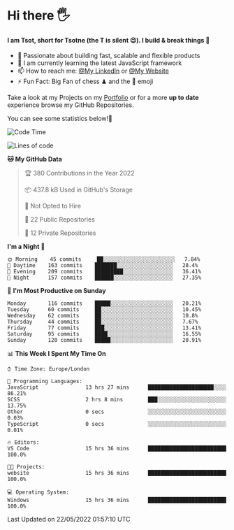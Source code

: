 # Hi there :raised_hand_with_fingers_splayed:
#### I am Tsot, short for Tsotne (the T is silent :wink:). I build & break things :space_invader:
- :telescope: Passionate about building fast, scalable and flexible products
- :seedling: I am currently learning the latest JavaScript framework 
- :mailbox: How to reach me: [@My LinkedIn](https://www.linkedin.com/in/tsotne-gvadzabia/) or [@My Website](https://tsotne.co.uk/contact)
- :zap: Fun Fact: Big Fan of chess ♟ and the 👾 emoji

Take a look at my Projects on my [Portfolio](https://tsotne.co.uk/) or for a more **up to date** experience browse my GitHub Repositories.

You can see some statistics below!:space_invader:
<!--START_SECTION:waka-->
![Code Time](http://img.shields.io/badge/Code%20Time-0%20secs-blue)

![Lines of code](https://img.shields.io/badge/From%20Hello%20World%20I%27ve%20Written-2%20Million%20lines%20of%20code-blue)

**🐱 My GitHub Data** 

> 🏆 380 Contributions in the Year 2022
 > 
> 📦 437.8 kB Used in GitHub's Storage 
 > 
> 🚫 Not Opted to Hire
 > 
> 📜 22 Public Repositories 
 > 
> 🔑 12 Private Repositories  
 > 
**I'm a Night 🦉** 

```text
🌞 Morning    45 commits     ██░░░░░░░░░░░░░░░░░░░░░░░   7.84% 
🌆 Daytime    163 commits    ███████░░░░░░░░░░░░░░░░░░   28.4% 
🌃 Evening    209 commits    █████████░░░░░░░░░░░░░░░░   36.41% 
🌙 Night      157 commits    ██████░░░░░░░░░░░░░░░░░░░   27.35%

```
📅 **I'm Most Productive on Sunday** 

```text
Monday       116 commits    █████░░░░░░░░░░░░░░░░░░░░   20.21% 
Tuesday      60 commits     ██░░░░░░░░░░░░░░░░░░░░░░░   10.45% 
Wednesday    62 commits     ██░░░░░░░░░░░░░░░░░░░░░░░   10.8% 
Thursday     44 commits     ██░░░░░░░░░░░░░░░░░░░░░░░   7.67% 
Friday       77 commits     ███░░░░░░░░░░░░░░░░░░░░░░   13.41% 
Saturday     95 commits     ████░░░░░░░░░░░░░░░░░░░░░   16.55% 
Sunday       120 commits    █████░░░░░░░░░░░░░░░░░░░░   20.91%

```


📊 **This Week I Spent My Time On** 

```text
⌚︎ Time Zone: Europe/London

💬 Programming Languages: 
JavaScript               13 hrs 27 mins      █████████████████████░░░░   86.21% 
SCSS                     2 hrs 8 mins        ███░░░░░░░░░░░░░░░░░░░░░░   13.75% 
Other                    0 secs              ░░░░░░░░░░░░░░░░░░░░░░░░░   0.03% 
TypeScript               0 secs              ░░░░░░░░░░░░░░░░░░░░░░░░░   0.01%

🔥 Editors: 
VS Code                  15 hrs 36 mins      █████████████████████████   100.0%

🐱‍💻 Projects: 
website                  15 hrs 36 mins      █████████████████████████   100.0%

💻 Operating System: 
Windows                  15 hrs 36 mins      █████████████████████████   100.0%

```


 Last Updated on 22/05/2022 01:57:10 UTC
<!--END_SECTION:waka-->
